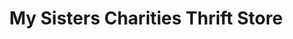 ---
title: "My Sisters Charities Thrift Store"
url: /chandler/my-sisters-charities-thrift-store/
shop: charity
---